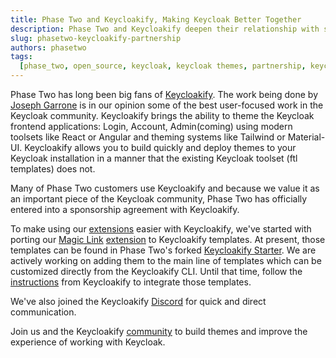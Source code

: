 ```yaml
---
title: Phase Two and Keycloakify, Making Keycloak Better Together
description: Phase Two and Keycloakify deepen their relationship with sponsorship and adding our extension templates.
slug: phasetwo-keycloakify-partnership
authors: phasetwo
tags:
  [phase_two, open_source, keycloak, keycloak themes, partnership, keycloakify]
---
```


Phase Two has long been big fans of [Keycloakify](https://www.keycloakify.dev/). The work being done by [Joseph Garrone](https://github.com/garronej) is in our opinion some of the best user-focused work in the Keycloak community. Keycloakify brings the ability to theme the Keycloak frontend applications: Login, Account, Admin(coming) using modern toolsets like React or Angular and theming systems like Tailwind or Material-UI. Keycloakify allows you to build quickly and deploy themes to your Keycloak installation in a manner that the existing Keycloak toolset (ftl templates) does not.

<!-- truncate -->

Many of Phase Two customers use Keycloakify and because we value it as an important piece of the Keycloak community, Phase Two has officially entered into a sponsorship agreement with Keycloakify.

To make using our [extensions](https://github.com/p2-inc#our-extensions-) easier with Keycloakify, we've started with porting our [Magic Link](https://phasetwo.io/blog/set-up-magic-links/) [extension](https://github.com/p2-inc/keycloak-magic-link) to Keycloakify templates. At present, those templates can be found in Phase Two's forked [Keycloakify Starter](https://github.com/p2-inc/keycloakify-starter/tree/p2/magic-link-extension-templates/src/login/pages). We are actively working on adding them to the main line of templates which can be customized directly from the Keycloakify CLI. Until that time, follow the [instructions](https://docs.keycloakify.dev/styling-custom-extension-page) from Keycloakify to integrate those templates.

We've also joined the Keycloakify [Discord](https://discord.gg/mJdYJSdcm4) for quick and direct communication.

Join us and the Keycloakify [community](https://discord.gg/mJdYJSdcm4) to build themes and improve the experience of working with Keycloak.
